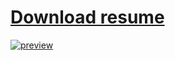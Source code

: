 # [Download resume](https://github.com/user-attachments/files/17821915/Oleksii_Rohalskyi_resume-24.pdf)
[![preview](https://github.com/user-attachments/assets/efc34e23-4b9c-4601-a23f-de163d85ce58)](https://github.com/user-attachments/files/17530793/Oleksii_Rohalskyi_CV-24.pdf)

